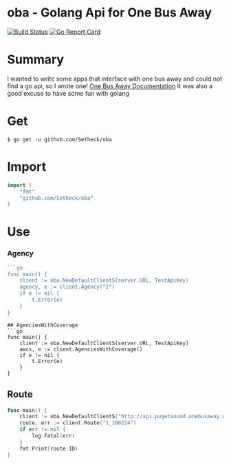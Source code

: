 # oba - Golang Api for One Bus Away
[![Build Status](https://travis-ci.org/Setheck/oba.svg?branch=master)](https://travis-ci.org/Setheck/oba) [![Go Report Card](https://goreportcard.com/badge/github.com/setheck/oba)](https://goreportcard.com/report/github.com/setheck/oba)

# Summary
I wanted to write some apps that interface with one bus away and could not find a go api, so I wrote one!
[One Bus Away Documentation](http://developer.onebusaway.org/modules/onebusaway-application-modules/current/api/where/index.html)
It was also a good excuse to have some fun with golang

# Get 
```
$ go get -u github.com/Setheck/oba
```

# Import
``` go
import (
    "fmt"
    "github.com/Setheck/oba"
)
```

# Use
### Agency
```go
```go
func main() {
    client := oba.NewDefaultClientS(server.URL, TestApiKey)
    agency, e := client.Agency("1")
    if e != nil {
        t.Error(e)
    }
}
```
```
## AgenciesWithCoverage
```go
func main() {
    client := oba.NewDefaultClientS(server.URL, TestApiKey)
    awcs, e := client.AgenciesWithCoverage()
    if e != nil {
        t.Error(e)
    }
}
```
## Route
```go
func main() {
    client := oba.NewDefaultClientS("http://api.pugetsound.onebusaway.org/api/where/", "TEST")
    route, err := client.Route("1_100224")
    if err != nil {
        log.Fatal(err)
    }
    fmt.Print(route.ID)
}
```